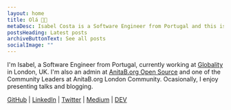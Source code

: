 ```yaml
---
layout: home
title: Olá 👋🏾
metaDesc: Isabel Costa is a Software Engineer from Portugal and this is her website.
postsHeading: Latest posts
archiveButtonText: See all posts
socialImage: ""
---
```

I'm Isabel, a Software Engineer from Portugal, currently working at [Globality](https://www.globality.com/) in London, UK.
I'm also an admin at [AnitaB.org Open Source](https://github.com/anitab-org) and one of the Community Leaders at AnitaB.org London Community.
Ocasionally, I enjoy presenting talks and blogging. 

<!--I founded [Mentorship System project](https://summerofcode.withgoogle.com/archive/2018/projects/6592097335377920/), a project I proposed during Google Summer of Code 2018 with Systers Open Source community. I maintain backend and android repositories.-->

[GitHub](https://github.com/isabelcosta) | [LinkedIn](https://www.linkedin.com/in/isabelcmdcosta) | [Twitter](https://twitter.com/isabelcmdcosta) | [Medium](https://medium.com/@isabelcmdcosta) | [DEV](https://dev.to/isabelcmdcosta)